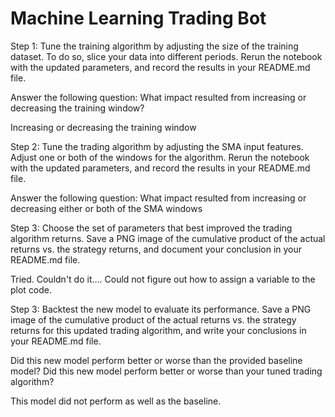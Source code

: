 # Machine Learning Trading Bot

Step 1: Tune the training algorithm by adjusting the size of the training dataset.
To do so, slice your data into different periods. Rerun the notebook with the updated parameters, and record the results in your README.md file.

Answer the following question: What impact resulted from increasing or decreasing the training window?

Increasing or decreasing the training window


Step 2: Tune the trading algorithm by adjusting the SMA input features.
Adjust one or both of the windows for the algorithm. Rerun the notebook with the updated parameters, and record the results in your README.md file.

Answer the following question: What impact resulted from increasing or decreasing either or both of the SMA windows



Step 3: Choose the set of parameters that best improved the trading algorithm returns.
Save a PNG image of the cumulative product of the actual returns vs. the strategy returns, and document your conclusion in your README.md file.

Tried. Couldn't do it.... Could not figure out how to assign a variable to the plot code.


Step 3: Backtest the new model to evaluate its performance.
Save a PNG image of the cumulative product of the actual returns vs. the strategy returns for this updated trading algorithm, and write your conclusions in your README.md file.

Did this new model perform better or worse than the provided baseline model? Did this new model perform better or worse than your tuned trading algorithm?

This model did not perform as well as the baseline. 